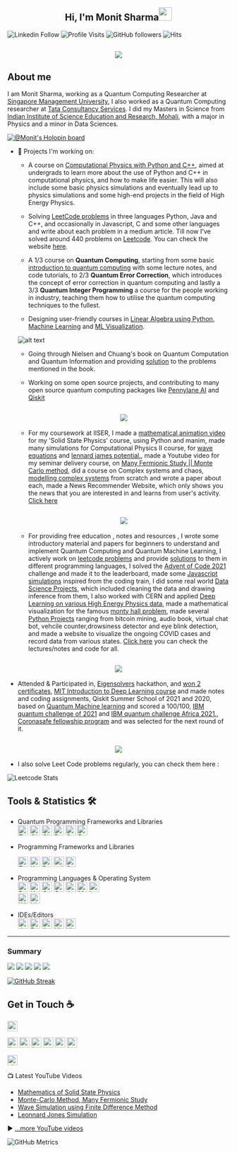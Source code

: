 
<h2 align="center">Hi, I'm Monit Sharma<img src="https://user-images.githubusercontent.com/39955420/147578264-bae0526c-028a-49d2-8af8-d08bb4edbd2a.gif" height="30" width="30"></h2>
 
![Linkedin Follow](https://img.shields.io/badge/LinkedIn-1.8k-blue?style=social&logo=linkedin)
![Profile Visits](https://komarev.com/ghpvc/?username=MonitSharma)
![GitHub followers](https://img.shields.io/github/followers/MonitSharma?style=social)
![Hits](https://hits.seeyoufarm.com/api/count/incr/badge.svg?url=https%3A%2F%2Fgithub.com%2F{MonitSharma}1212%2Fhit-counter)

<h2 align="center"><img src="https://github.com/MonitSharma/MonitSharma/blob/main/giphy.gif"></h2>


<h2>About me</h2>

I am Monit Sharma, working as a Quantum Computing Researcher at [Singapore Management University](https://www.smu.edu.sg/), I also worked as a Quantum Computing researcher at [Tata Consultancy Services](https://www.tcs.com/). I did my Masters in Science from [Indian Institute of Science Education and Research, Mohali](https://www.iisermohali.ac.in/), with a major in Physics and a minor in Data Sciences. 




[![@Monit's Holopin board](https://holopin.io/api/user/board?user=monitsharma)](https://holopin.io/@monitsharma)


- 📃 Projects I'm working on:

   
    - A course on [Computational Physics with Python and C++](https://medium.com/@_monitsharma/list/computational-physics-f8d4b52726ba), aimed at undergrads to learn more about the use of Python and C++ in computational physics, and how to make life easier. This will also include some basic physics simulations and eventually lead up to physics simulations and some high-end projects in the field of High Energy Physics.
    -  Solving [LeetCode problems](https://medium.com/@_monitsharma/list/leetcode-solutions-4ce3cba639a7) in three languages Python, Java and C++, and occasionally in Javascript, C and some other languages and write about each problem in a medium article. Till now I've solved around 440 problems on [Leetcode](https://leetcode.com/monitsharma/). You can check the website [here](https://monitsharma.github.io/LeetCode-Solutions/).
     
     - A 1/3 course on **Quantum Computing**, starting from some basic [introduction to quantum computing](https://github.com/MonitSharma/Introduction-to-Quantum-Computing) with some lecture notes, and code tutorials, to 2/3 **Quantum Error Correction**, which introduces the concept of error correction in quantum computing and lastly a 3/3 **Quantum Integer Programming** a course for the people working in industry, teaching them how to utilise the quantum computing techniques to the fullest. 
     
     
     - Designing user-friendly courses in [Linear Algebra using Python](https://github.com/MonitSharma/Numerical-Linear-Algebra), [Machine Learning](https://github.com/MonitSharma/Learn-Machine-Learning-with-Me) and [ML Visualization](https://github.com/MonitSharma/Machine-Learning-Visualizations).
     
     ![alt text](https://github.com/MonitSharma/Machine-Learning-Visualizations/blob/main/gifs/GradientDescent3D.gif)
     

     
     - Going through Nielsen and Chuang's book on Quantum Computation and Quantum Information and providing [solution](https://github.com/Indi-Quantum-Community/Nielsen-Chuang-Solutions) to the problems mentioned in the book.


     - Working on some open source projects, and contributing to many open source quantum computing packages like [Pennylane AI](https://github.com/MonitSharma?tab=overview&org=PennyLaneAI) and [Qiskit](https://github.com/MonitSharma?tab=overview&org=qiskit-community&from=2021-10-10&to=2022-10-12)
     



     




    
  <h2 align="center"><img src="https://github.com/MonitSharma/MonitSharma/blob/main/lhc.gif"></h2>
  
  
    - For my coursework at IISER, I made a [mathematical animation video](https://www.youtube.com/watch?v=F7OXvL39DV8&t=7s) for my 'Solid State Physics' course, using Python and manim, made many simulations for Computational Physics II course, for [wave equations](https://www.youtube.com/watch?v=bMVtoVP4mAA&t=14s) and [lennard james potential.](https://www.youtube.com/watch?v=UqC1jSn0vrY), made a Youtube video for my seminar delivery course, on [Many Fermionic Study || Monte Carlo method](https://www.youtube.com/watch?v=G8QHzxhVB04), did a course on Complex systems and chaos, [modelling complex systems](https://github.com/MonitSharma/Modelling-Complex-Systems) from scratch and wrote a paper about each, made a News Recommender Website, which only shows you the news that you are interested in and learns from user's activity. [Click here](https://github.com/MonitSharma/News-Recommender-Website)
    
    
     <h2 align="center"><img src="https://github.com/MonitSharma/MonitSharma/blob/main/manim1.gif"></h2>
    
    
    
    
    - For providing free education , notes and resources , I wrote some introductory material and papers for beginners to understand and implement Quantum Computing and Quantum Machine Learning, I actively work on [leetcode problems](https://leetcode.com/monitsharma/) and provide [solutions](https://github.com/MonitSharma/LeetCode-Solutions/blob/main/README.md) to them in different programming languages, I solved the [Advent of Code 2021](https://github.com/MonitSharma/Advent-of-Code) challenge and made it to the leaderboard, made some [Javascript simulations](https://github.com/MonitSharma/Javascript-Simulations) inspired from the coding train, I did some real world [Data Science Projects](https://github.com/MonitSharma/Data-Science-Projects), which included cleaning the data and drawing inference from them, I also worked with CERN and applied [Deep Learning on various High Energy Physics data](https://github.com/MonitSharma/Deep-Learning-in-High-Energy-Physics), made a mathematical visualization for the famous [monty hall problem](https://monitsharma.github.io/Monty-Hall/), made several [Python Projects](https://github.com/MonitSharma/Python_Projects) ranging from bitcoin mining, audio book, virtual chat bot, vehcile counter,drowsiness detector and eye blink detection, and made a website to visualize the ongoing COVID cases and record data from various states. [Click here](https://github.com/MonitSharma/Corona_Website)  you can check the lectures/notes and code for all.



<h2 align="center"><img src="https://github.com/MonitSharma/MonitSharma/blob/main/montyhall.gif"></h2>
    
    
    
- Attended & Participated in, [Eigensolvers](https://github.com/The-Eigensolvers/TEQS) hackathon, and [won 2 certificates](https://github.com/MonitSharma/EigenSolvers), [MIT Introduction to Deep Learning course](https://github.com/MonitSharma/MIT-Introduction-to-Deep-Learning) and made notes and coding assignments,  Qiskit Summer School of 2021 and 2020, based on [Quantum Machine learning](https://github.com/MonitSharma/Qiskit-Summer-School-2021) and scored a 100/100, [IBM quantum challenge of 2021](https://github.com/MonitSharma/IBM-Quantum-Computing-Challenge-2021) and [IBM quantum challenge Africa 2021.](https://github.com/MonitSharma/IBM-Quantum-Challenge---Africa-2021),  [Coronasafe fellowship program](https://github.com/MonitSharma/CoronaSafe-Engineering-Fellowship) and was selected for the next round of it.
   
    
<h2 align="center"><img src="https://github.com/MonitSharma/MonitSharma/blob/main/cern.gif"></h2>

- I also solve Leet Code problems regularly, you can check them here :

![Leetcode Stats](https://leetcard.jacoblin.cool/MonitSharma?ext=activity)



## Tools & Statistics 🛠️
- Quantum Programming Frameworks and Libraries<br>
    <a href="https://www.tensorflow.org/quantum" target="_blank"><img alt="TensorFlow Quantum" height="23px" src="https://img.shields.io/badge/TensorFlow--Quantum-%23425066.svg?style=for-the-badge&logo=data%3Aimage%2Fpng%3Bbase64%2CiVBORw0KGgoAAAANSUhEUgAAAKgAAADNCAMAAAAbrMtvAAABMlBMVEUcR3oiSHcjSHcjSXckSXYlSXYmSHUnSXUoSXQrSXIrSnIuSnEwS3AxTG8yTG4yTG8zTG40TG40TW00TW41TW02TWw2TW03TWw5Tms8Tmk9Tmk%2FT2dAT2dAUGdBT2dBUGZBUGdCUGZDUGVDUGZDUWZEUGVFUWRFUWVGUWRKUmFKUmJMU2BTVF1WVFtYVVpbVlhbV1hiWlVsWk9tWk9vW05xW010XEt0XUt1XUt9YEaBYkSNYz2NZj2dZzWeZzShZzOhaDO7cyXCcCHDcSDDciDQcxrRdRnYdhXaeBTdehLiexDkew%2Flfg7oewzqewz6fgP6gAP%2BgwD%2FfgD%2FfwD%2FgAD%2FgQD%2FggD%2FgwD%2FhAD%2FhQD%2FhgD%2FhwD%2FiAD%2FiQD%2FigD%2F%2F%2F%2F5%2Bvr3%2Bfn09fb19vf29%2Fj%2F%2F%2F8Eoe3YAAAAZXRSTlMAAAAAAAAAAAAAAAAAAAAAAAAAAAAAAAAAAAAAAAAAAAAAAAAAAAAAAAAAAAAAAAAAAAAAAAAAAAAAAAAAAAAAAAAAAAAAAAAAAAAAAAAAAAAAAAAAAAAAAAAAAAAAAAADBQgI%2FPpD%2F74AAAR6SURBVHjaYoinFkhNjY%2BNi4sDUgBm56MAgSAIAJja%2BLfAjw63bUoUJERAVOsoj6i%2BUV6i9IzyEaVh1NcozaL8itIoyr%2BoLlEuonSIMhClPGowSmmU8ai6KFNRiqKmoxREWYmSHGU1KjPKRpS0qM0oKVH2o4RHORMVG%2BVYlLgoR6MERR2PEhAlIup0lKAoR6MCoxyLEht1Jkp4lP0oKVE2o9KibETJjLIYJTtqJUpBlNkoRVGmogqjDEepjRqLUh7lOkqLKBdRbaL8idIp6leUZlG%2BRWkY5SOqaZQbe%2FaO6zYMhGF0qSfN7H8Laa8Rxh758jXAfK2InwcqpaLQ6Dfa0IY2tKENbWhDi0H5PdR6KGIClLVQpkFZCDUVyiIos6FWQFkAZTrUIihToayDmgdlKZQ5UJZDmQC1BUoSmltcCfUbKBuhfAtlM5SvoA5AeQzlDNQzKMeg5KHMhD6XSkKthiakCShboHnqGMo2aJI6htoKTVDHUDZCM1JDKLuhCeq%2FUI5AE9RXqEPQBPUmaJSBRpSBRpSBRhlorIA2tKENbWhDG9rQhja0oQ1taEMbShkoZaDKQCkDpQxUGShloJSBUgaqDJQyUCKKQHkObWhDG9rQhka8dic0xl0GjXfdA41P3QGNTKeh%2BcpAI8pA4zooEtLj0LfD90A%2FTd8C%2FTx%2BBTQ1fwGUnPQw1LjboE%2FuOAh9eMkx6McvOldAx6j3Fx2AjkQJ6k5oQvPaQeiYknq%2BDJpgSh05D314aC%2F0T2boPDQ7cw804ou%2Fe8%2Bg%2FB4aiSZAKQNVBsoJaHwDpQyUMlBloJSBUgaqDJS3UBdB%2BS%2BUSEFtgjKGykHBJqgBFBhBhyR7oLxCgxTUjzZB%2BQElB%2FXaJqiI%2BNu8XWCpEQQBGI67r%2FvWrMZ94%2B6edKanBanI3v8KuEM1xbxC%2Fmc4H4xbFYoMaE8pBqG%2FBykupXVSyhhjrXXOee8zmUy2VC5XhiIyoCR1AqEElYLi%2BKD0n7o%2FeijS0BD17yRA%2Bec4jxFKU%2FtBUR4a%2BC4mlYBaNQYofVCJhr7LuniEUILK2Ju38vjJD2MEoUwpQaX3jy4cO7X97Ks3amhQJrV6l3LiAYC16YubL75lYyFouv3fzTvUPnwot3Tg2lNiBBCAMhfu5PUk2ITC7oWTjBGABSWlNLXrdTS0NgJ8d%2FJQ9iljAWcTWhsBLn%2B2Jh4OlKb%2BD0OxGwq7Z5YffUq0GJSW8qHYCwrR3Myp51mjxKC0IT201vLU3Tc%2BFoZiiPA%2F%2BCISGq0fPPc2Z5QAlLlw%2Fx96BQ0F2JpdffndKQEoT%2Fo%2FPNxpKETLB6588VqJQmnKv7CThpbaPXX9vTZKFIoDn6iJ%2FaEQzZ%2B49yuRhNIeKuRAAXaO7yWJEoViSmYYChuH7xujUkBFqMiHwvrR8tCPqwlBEdlMPhS2j%2B%2F91DWn1koGimwmHwob52%2Fculnp6oNfGSEoIpfJh8La7HS1S0cevrKGCWXEZtJQou2zp%2B%2B8LtE0E8qIgUwBhWj90OLtDx9NLme0DHSwqxiLfQiyQ6GK9nMAAAAASUVORK5CYII%3D&logoColor=white" /><a/>
    <a href="https://qiskit.org/" target="_blank"><img alt="Qiskit" height="23px" src="https://img.shields.io/badge/Qiskit-%236929C4.svg?style=for-the-badge&logo=Qiskit&logoColor=white" /></a>
    <a href="https://quantumai.google/cirq" target="_blank"><img alt="Cirq" height="23px" src="https://img.shields.io/badge/Cirq-%23fff2c8.svg?style=for-the-badge&logo=data%3Aimage%2Fpng%3Bbase64%2CiVBORw0KGgoAAAANSUhEUgAAAMAAAADACAMAAABlApw1AAAACVBMVEUAAAD%2F%2F%2F8AAABzxoNxAAAAAnRSTlMAAHaTzTgAAAMbSURBVHja7d2BZjRJFIbhb8%2F9X%2FSywjL8f3V5TndNxykITOJ9ur4QMZL88%2FIzgN8IGMAABjCAAcRO%2FXxYnGycJwH%2Fx5UTAAD5QDgO%2BGxzAgEg3y%2FBAZjvBAdovxMcYPkucIDlOwEA0A%2BEA4Banw1nP0Dy%2FRIAAP1AeBhQOydAcADl%2ByU4wPuJ4ADK9x05gPL9Ehzg%2FURwAOQDAQCQn6RJUASA%2Fj4CASA%2FSTURegFXn37zXTlgfxa9O3LAfk1aCQ7I7h56dwQAeZJ%2BCQ6whiABALAeJjiAHr%2FvyAGU7wQH%2BHp8Rw7o%2F4GmNqAGaM%2FfIzigeT37BAXc8%2FizQ0ZAf%2F72JRCgcz1O6AdQ%2Fg7eAL4eJzDA16M7QoCvxwkG8PX4jhDg6%2FFLQICvxwkKgHwnIMDX4wQGQL4LHID5TggAeD1OSAiA%2BU4IATDfBQkAdD1OSAiA%2BU4IATDfBYkA8t%2BBfCUkBMDH74QYQPP9OOBovgPqaL8DPP%2BbATlx%2Bn8r8VbAT%2F73Axb53w9Y5L8AsOj%2FesAi%2F%2FsBi%2FwXABb97wNUvRtQAxjAAAYwgAEMYAADGMAABjCAAQxgAAMYwAAGMIABDGAAAxjAAAYwgAEM4PcC6t2AqqonAOff%2FO2As2%2B%2Fd0A7oT7OI4Dqzf84TwCq7uuvegDQQ6g%2FngcALqi%2FngcARqg6CXBCnQesCZR%2FH8AFdam%2FbgI44Vp%2BPQmoas5PPQ2o6s0%2FAKi%2B8dcZQFXX%2BI8BquLrOQuo0vXcDViH0HoEkCwB1wQF6zFAloDKNQKshwDJCnCVAPkGSD4BsCNYDwDyCbAdbb%2FIAckHwAj7r3BA8gmgHe1%2FEQdkCXDCQvfA39yNEdaf3Qhwwma%2BA6BtDV3KHbAQwI422A7oJuzkVxxwx452vA7ov4SNVwLACH5XlW5AZ9vFfAL4JcBJBHCeEAGcJyQGcEGJIHHAwUtIGHCUkF6AEyzfAS4I5APgBCF3AZwg%2BQ545BKSU4AeQk4CnJAcBti3QnIQ4JeQnAQ4IecBsqPkIMAvITkPkP86mHMAJyzyCfCeM4ABDGAAAxjAq8%2B%2F636IWYQLuCcAAAAASUVORK5CYII%3D&logoColor=black" /><a/>
    <a href="https://pennylane.ai/" target="_blank"><img alt="PennyLane" height="23px" src="https://img.shields.io/badge/PennyLane-%23c7e1be.svg?style=for-the-badge&logo=data%3Aimage%2Fpng%3Bbase64%2CiVBORw0KGgoAAAANSUhEUgAAAGQAAABkCAMAAABHPGVmAAAANlBMVEVHcEwAAAAAAAAAAAAAAAAAAAAAAAAAAAAAAAAAAAAAAAAAAAAAAAAAAAAAAAAAAAAAAAAAAADAR2LVAAAAEXRSTlMALeiqBZi59R0QiXjbyT9SagNRzucAAAP3SURBVHjarJeHgqMwEENtcO%2F5%2F4%2B9hpzimIucZe62LzxrpBmygivlSgt73uztX20p76EVp8Rl5Uvc03Yby25pj8VfQqg629tp2ax%2FylEyTAkDJ0r1PaLs242qTRf1LeJJBNzWIf6poPec7KucvXzBkNo%2B3SLtsUrn1T%2F63zfvZA0mvaiRq3bH7annoTo1D3bVT4pSW4pAMU8HrP7%2F6XsyzvBiVLtflqJkIpjuR2pkAJx%2BIBx5yR1jNXWJzMtOIid8y0o%2Fk1nLpKr9cPnjhXWDjLC8LFyAmFQ5Bn5vsWrCCSvDQF%2BXS5rPZyxg6K%2F3qttBOfVFQi3s%2BKq8hvvy5BQZDCXEzylmelKlGQZP0bP7NMIPjnL4Ytup6eZ7xtj3JN%2Fwpv%2FggkKC9vHA8ZBYxRWlqkXDZuwgrimEKLnhm7QhvC3Docshr4jL6mjYJp%2BEHKHTb4nTQXKvCHRV04ZpNQhJcrIus%2BQWlm0DRW6Q8kqN0yBmyTAmwQxw5QWa3CikrzqGMZj8ftc4j2%2FZOoVh3JqYSsG3fUb3hlLNdgrB0H56SIyFOmzfleApDAOZxVyE84XyTuEZ3dTYuwWDeC0MQ7kjnh5DgkFc1OJPGSjdzcbDCt0612LcMgO3brAH3ZrWSOEZGBXd96VBtngtBEOoDFPKhknkKQRjMKVaWLJEcQwDptiKKZFijRIpBpIbxQffQYkDRRqGcXe%2Be%2FOhRoozBEP49O8akRCuRYpy%2BTNDqH%2BCs4Ag1ErH4kdGH0JhKcighS1kWIwPLFbLOiQKqlYpgFgegvHgKSMk0H8ULFLQLt74zuApHYIIrzJAYSOMYVxkgMIOI9YKz9B8xvpaYRbk%2BPzgKX1BYtXzDGoqh1Vf8TqCZwjxu1a7QG4ghqEwvGCQHb7%2FYcty8c9o%2BuLBQuJveUWg8EsLX79ssEKvXw4k2Igqza8qCInIYIXPOwZ3bLDCwR2HqWxEld3DVA642QgqdvQEhVMHNoLK9ctrBJMgNEDhJIjTOTJAgdu9NE5M2Qgr2a8tTrEDBiiwav5zVy5ssILFAih7XCIGKeln2QMKOFbYYIWXPG9%2Btf1QKhuoQCmKimrtwk03VqiohuVBNkiB8qBS6ATl8v7bVS%2FZsuIl20TFZ9OVUXzWy%2BisFD%2F0ekOAFVhHaW2AUprYpAkoJ5vXbure07xMb5zdXyHpLUBQHt7MpHel3pZdRlt284qizWww98C%2BiK3ytqSAojT9j6%2FNB1CE8QX7Or6wr%2B9sRNEHMVC5P1LSx0jJAiMl3jXifVGHY7b844ofym7zxnzSp5IeNLD015dd2VZ99KrT6JXvy8mEIbLbdtqvQ8B92c7L%2F8bhanAcrvXt9Xn%2BDI1Po518%2FhRGAAAAAElFTkSuQmCC&logoColor=black" /></a>
    <a href="https://qutip.org/" target="_blank"><img alt="QuTiP" height="23px" src="https://img.shields.io/badge/QuTiP-%238b97d7.svg?style=for-the-badge&logo=data%3Aimage%2Fpng%3Bbase64%2CiVBORw0KGgoAAAANSUhEUgAAAgQAAAD%2BCAMAAABySu3yAAAABlBMVEVHcEz%2F%2F%2F%2BflKJDAAAAAXRSTlMAQObYZgAAA6RJREFUeNrt3VVixEYQANGp%2B186E%2BZE0hpWrVf%2FBrmfeWBpJ0mSJEmSVEvPrqKAAQogoIABCCCggAEIFAUMQKAgUBQwAIGCQFHAAAQKAkUBAxAoCBQEigIGIFAQKAhsJ2i8Av3fTIPASvIgsIg4CCwijgKLiCGwfjQIrB8NAksHo8DSQQisGgsCq8YgmF0Q6NBgo%2BByEDAyZplAFxG0w%2BCmCPoYBL5hQFAU3KJeR9DMo20gCAIIOmGge59qoiBQ%2F9oZBA60gKA7n2WgPg8BBQMQBAEEHTfQjXcwq49C0M9BcMM6pqDj2bcIwQ6Ce9VnIAiCiQg62aDdShB0EUEQQLCj4C4FgYJAB2dWFIy92DYIHD0QBHadH51ZFMzdZgiBzUVHRxYE4wzUrRB8KhsLiY%2FOrG9UcA3O0Swf7AYI6rMUMFD3QFAUvNRHzXb14bml%2F4v6%2FOFez93cX1PvnBt5ISgIGOgLLmN1Z0kQPK5%2B7SYG%2BvwrGN1X0f0V9BoC6wWaheCCAjcVNABBEFw3UKsGKIiCVxA0AUEQnCkI1EgFUXCiRiIIAgii4ESNRBAEZ2pAEDDwGhpBoO4VBARQgAAECHCAAAgIcEAABwiAgAAHCHCAAAcIcIAABghwQAAHCHCAAAcEYEAABwRwQAAHBHBAAAcEYEAABwRwQAAHBHBAAAYEcEAABwRgQAAHBHBAAAcEYEAABwRwQAAHBHBAAAcEgAAABwBwQAAIAICQOEgccIAACACQYP4kmD8Lxk%2BD4dNg%2BDSYPgvGD4Pps2D4GABAAQIUMEABAxQwgAEDFDBAAQMUMPBeCrTGGaDgwkDHGaDgwjyffQ%2FSWisG1mgDuyPP48e70QZ2H%2FpBsA9w3bRDz%2FNoAg9AsI49zoMN7B53V67N8Vcfft26g0%2FjeIhn3J3urJTLT76e0zMN7Bj4Y06MYmD3SAOLgScwWP8TBOMZrP%2BPgeEM1pEYmMxgHYyBsQquPzECO0cEtfQwAzsGxiFYF0JglIJ1MQT%2BXNkeoBBQCKgQUASoEFAIqBBQDKgYUAwoBlQMKAZUDCgGFAMqBhQDKgYUAwoBFQM6PpoYgGCNNaAzs2EAgt1IAzo7nIkGdHo6DECwG0dAl%2BbDAAS7UQZ0dUAIQLBjAILdFAN6aUYhAMFuAgG9PCYGINghMFjBOh4CEOwIGKng4ity08CTEezK2dI3zeesINiJAUGwUzGgIFAxoGJAxYAY2KkY0GcQkCRJkiRJkiT9APFPtE6BvHLqAAAAAElFTkSuQmCC&logoColor=white&logoWidth=30" /></a>
    <a href="https://www.dwavesys.com/" target="_blank"><img alt="D-Wave" height="23px" src="https://img.shields.io/badge/D--WAVE-D--WAVE-lightgrey" /></a>
     
     
    
     
- Programming Frameworks and Libraries<br>
 




    <a href="https://www.tensorflow.org/" target="_blank"><img alt="TensorFlow" height="23px" src="https://img.shields.io/badge/TensorFlow-%23FF6F00.svg?style=for-the-badge&logo=TensorFlow&logoColor=white" /></a>
    <a href="https://keras.io/" target="_blank"><img alt="Keras" height="23px" src="https://img.shields.io/badge/Keras-%23D00000.svg?style=for-the-badge&logo=Keras&logoColor=white" /></a>
    <a href="https://pytorch.org/" target="_blank"><img alt="PyTorch" height="23px" src="https://img.shields.io/badge/PyTorch-%23EE4C2C.svg?style=for-the-badge&logo=PyTorch&logoColor=white" /></a>
    <a href="https://scikit-learn.org/stable/" target="_blank"><img alt="scikit-learn" height="23px" src="https://img.shields.io/badge/scikit--learn-%23F7931E.svg?style=for-the-badge&logo=scikit-learn&logoColor=white" /></a>
    <a href="https://opencv.org/" target="_blank"><img alt="OpenCV" height="23px" src="https://img.shields.io/badge/opencv-%23white.svg?style=for-the-badge&logo=opencv&logoColor=white" /></a>
- Programming Languages & Operating System<br>
    <a href="https://www.python.org/" target="_blank"><img alt="Python" height="23px" src="https://img.shields.io/badge/python-%2314354C.svg?style=for-the-badge&logo=python&logoColor=white" /></a>
    <img alt="HTML" height="23px" src ="https://img.shields.io/badge/html5-%23E34F26.svg?style=for-the-badge&logo=html5&logoColor=white"/>
    <img alt="C++" height="23px" src="https://img.shields.io/badge/c++-%2300599C.svg?style=for-the-badge&logo=c%2B%2B&logoColor=white"/>
    <img alt="C" height="23px" src="https://img.shields.io/badge/c-%2300599C.svg?style=for-the-badge&logo=c&logoColor=white"/>
     <img alt="JavaScript" height="23px" src="https://img.shields.io/badge/javascript-%23323330.svg?style=for-the-badge&logo=javascript&logoColor=%23F7DF1E"/>
    <img alt="Markdown" height="23px" src="https://img.shields.io/badge/markdown-%23000000.svg?style=for-the-badge&logo=markdown&logoColor=white"/>
    <a href="https://www.latex-project.org/" target="_blank"><img alt="LaTeX" height="23px" src="https://img.shields.io/badge/latex-%23008080.svg?style=for-the-badge&logo=latex&logoColor=white" /></a>
    <br>
    <img alt="Windows 10" height="23px" src="https://img.shields.io/badge/Windows-0078D6?style=for-the-badge&logo=windows&logoColor=white" />
    <img alt="Ubuntu" height="23px" src="https://img.shields.io/badge/Ubuntu-E95420?style=for-the-badge&logo=ubuntu&logoColor=white" />
- IDEs/Editors<br>
    <a href="https://jupyter.org/" target="_blank"><img alt="Jupyter" height="23px" src="https://img.shields.io/badge/Jupyter-%23F37626.svg?style=for-the-badge&logo=Jupyter&logoColor=white" /></a>
    <a href="https://www.jetbrains.com/pycharm/" target="_blank"><img alt="PyCharm" height="23px" src="https://img.shields.io/badge/pycharm-143?style=for-the-badge&logo=pycharm&logoColor=black&color=black&labelColor=green" /></a>
    <a href="https://www.arduino.cc/en/software" target="_blank"><img alt="Arduino" height="23px" src="https://img.shields.io/badge/-Arduino-00979D?style=for-the-badge&logo=Arduino&logoColor=white" /></a>
      <a href="https://visualstudio.microsoft.com/" target="_blank"><img alt="Visual Studio" height="23px" src="https://img.shields.io/badge/Visual_Studio-5C2D91?style=for-the-badge&logo=visual%20studio&logoColor=white" /></a>
     <a href="https://code.visualstudio.com/" target="_blank"><img alt="Visual Studio Code" height="23px" src="https://img.shields.io/badge/Visual_Studio_Code-0078D4?style=for-the-badge&logo=visual%20studio%20code&logoColor=white" /></a>

<div align="center">
  


</div>


----


<h3>Summary</h3>

![](https://github-profile-summary-cards.vercel.app/api/cards/profile-details?username=MonitSharma&theme=vue)
![](https://github-profile-summary-cards.vercel.app/api/cards/repos-per-language?username=MonitSharma&theme=vue)
![](https://github-profile-summary-cards.vercel.app/api/cards/most-commit-language?username=MonitSharma&theme=vue)
![](https://github-profile-summary-cards.vercel.app/api/cards/stats?username=MonitSharma&theme=vue)
![](https://github-profile-summary-cards.vercel.app/api/cards/productive-time?username=MonitSharma&theme=vue)

[![GitHub Streak](https://github-readme-streak-stats.herokuapp.com?user=MonitSharma&theme=dark&hide_border=true&date_format=M%20j%5B%2C%20Y%5D)](https://git.io/streak-stats)







 ## Get in Touch ☕
<a href="https://monitsharma.github.io/" target="_blank"><img alt="personal site | Website" height="23px" src="https://img.shields.io/badge/Website-4A154B?style=for-the-badge&logo=data%3Aimage%2Fpng%3Bbase64%2CiVBORw0KGgoAAAANSUhEUgAAAGQAAABkCAMAAABHPGVmAAAANlBMVEVHcEz%2F%2F%2F%2F%2F%2F%2F%2F%2F%2F%2F%2F%2F%2F%2F%2F%2F%2F%2F%2F%2F%2F%2F%2F%2F%2F%2F%2F%2F%2F%2F%2F%2F%2F%2F%2F%2F%2F%2F%2F%2F%2F%2F%2F%2F%2F%2F%2F%2F%2F%2F%2F%2F%2F%2F%2F%2F%2F%2F%2F%2F%2F%2F%2F%2F%2F%2F%2BGUsxbAAAAEXRSTlMAZOy3Dfch0xbFo3k6BeCKTaUaOHcAAAQoSURBVHjatJZnAqs4DIRdcO%2F3P%2BzuqxmQkSF54fuTBozKSI64SbFZtqidUz9wTscmsy3iexTbm3bKjANGOd36d4SKlbGawWBqlP%2Bs43us44IauxefY2Uw4wYmSPtpFsmN27j0STabdOMtnNzebXfWZryJ0fnNSqnxAeqdmmW9CniV4u1kily6NqWln2W51fE2hbof9uB92I%2F9lGi70X8bByEkqaDXhei7j3L2ebSXGppKSC%2Fa7glFiLL73ISXgTbmQsUGan4vRFYouf11VUUqWQhPRyrYNzRU%2B3V123Vd%2FCLtU%2FmBb2qtwtcqZEHidn9u9oHkBtdfVWyLR5v4KWwp%2FiANTW47zm9kPFbaqeG929n3FQ9ScX%2B%2F7IfONDIviA64%2FPqaJIKLybflUG0jxQm50nb8YtM0ZpqK3k5nrGYx4fW5O7Ki1acJKjzN71W0F5TGOLAdfAQsOtAY7%2BB7GjD6QZ8Vp6jmMhYUBCkeKo%2F1BPqrwaazYfU5Q3QLSMPYAumHjYmL5NgVsSPkGYN7R9sO0lwvOrzOrr%2Bn1VKZb6PpXOnTnAhtCNRRLVA0k2VWJGQ61NEfwHOan2i7kTgQT7qyP0%2BVOwA%2FVDdRYRbuhxE8Cv8QaFeJ40FiwaH0GNWi7c8hn6wW6vVstVAveOtBf7XxMO2wHGogVOYngIOA%2F0kXYR3y2ggJFtlOwa5wdiNo%2FCSyogsbNH4F0%2BPGbYIgdzdLA6%2Bxj6iWEWn8FdngFGz8qVQ0EyeQvIiv6DxGsfMiujAi3bAFRVOieL0182UBlzFkxYogfC3cImGHhBmswsix%2FXIrkc2x7ZrjmEUSRBYOhoi8FpG8iIJI2L4sIp8XoZk8Xq5l48Nl4229Flm7q%2BhLC2cDEd7Cq2EU8XIYJfbFahhXa6VdrpWGu1drZbEgRaPO4wtqOt%2Butlz1Cf26MpfKq1W%2FOrTS1aGFm5VdHVqL47e8RIzczihy3Dp%2Bb%2F6RcOEUN%2B79kfi%2FWTNYjhCEAagwrWYMgP%2F%2FtR1v%2BBobnaGZ3ePuISTgSt7LWZP%2F%2FWjI5S7omhpw4Y5oHUKaoJB2LqoxRYvdprfYkbCgynbHqNTGSiSEulicCH%2B6eseoyjyAs8iG72ehKDGhGjnRzhRZLRuqkc8hRRAvAi%2F%2Bwvd7tfEgCgzWKoSmzBGr%2Bgt0LlXHp3SI0u0M69qsaomFbLEEREGKidvLs0X47GD0fcVu4WIETeBjdJ4wCJBkHpZknHlfCFBtbMe4ZqZCS%2FNYbUDSZP36Vf1kJNKfSRqCdujPtbH8F8ZbTN0kvtRyxRmZWc%2B%2B0mIUKMCGDSiOAkQMN8o3ZGav1%2Ff1%2Fkpmjs8TsnmrZSVCME9Q5b37qjxe%2BsePL0QPYsSMlAQNx7wc85GIgaX6qaNXiHOoPUSmx9xpNSlJz3G4lnM7x%2BE0FXka4AcoMGNOLOtg2QAAAABJRU5ErkJggg%3D%3D" /></a> 

     
<a href="https://www.linkedin.com/in/monit-sharma-343425154/" target="_blank"><img alt="linkedin | LinkedIn" height="23px" src="https://img.shields.io/badge/LinkedIn-0077B5?style=for-the-badge&logo=linkedin&logoColor=white" /></a>
<a href="https://twitter.com/MonitSharma1729" target="_blank"><img alt="twitter | Twitter" height="23px" src="https://img.shields.io/badge/Twitter-1DA1F2?style=for-the-badge&logo=twitter&logoColor=white" /></a>
 <a href="https://www.instagram.com/_monitsharma/ " target="_blank"><img alt="instagram | Instagram" height="23px" src="https://img.shields.io/badge/Instagram-E4405F?style=for-the-badge&logo=instagram&logoColor=white" /></a>
 <a href="mailto:monitsharma437@gmail.com" target="_blank"><img alt="gmail | Gmail" height="23px" src="https://img.shields.io/badge/Gmail-D14836?style=for-the-badge&logo=gmail&logoColor=white" /></a>
 <a href="https://www.youtube.com/channel/UCZ3bjqNdZsrRacRzSMbzpuQ" target="_blank"><img alt="youtube | Youtube" height="23px" src="https://img.shields.io/badge/YouTube-FF0000?style=for-the-badge&logo=youtube&logoColor=white" /></a>
 <a href="https://leetcode.com/monitsharma/" target="_blank"><img alt="leetcode | LEETCODE" height="23px" 
src="https://img.shields.io/badge/-LeetCode-FFA116?style=for-the-badge&logo=LeetCode&logoColor=black" /></a>
     
     
     
     
     
     

   <!--  <a href="https://scholar.google.com/citations?hl=en&user=LwbpGIIAAAAJ&view_op=list_works&gmla=AJsN-F4uiuNqf4nGjjXJO4dh1PbEgHaihrw2g6iVwxxyHvzS64QGcYtAt8r2kmCU2lOPMDFjxZXWRbSMHf8mAnXViYTbIJ-JnCpKQviCeqFPR9xNuw87dus" target="_blank"><img alt="google scholar | Google Scholar" height="23px" src="https://img.shields.io/badge/Google%20Scholar-4285F4?style=for-the-badge&logo=googlescholar&logoColor=white" /></a>-->
   
   
<a href="https://drive.google.com/file/d/1k8aKvBA7YNvIJGkuT-iZjO4EPqQcrlww/view?usp=sharing" target="_blank"><img alt="résumé | Résumé" height="23px" src="https://img.shields.io/badge/Résumé-8964bd?style=for-the-badge&logo=data%3Aimage%2Fpng%3Bbase64%2CiVBORw0KGgoAAAANSUhEUgAAAGQAAABkCAQAAADa613fAAAABGdBTUEAALGPC%2FxhBQAAACBjSFJNAAB6JQAAgIMAAPn%2FAACA6QAAdTAAAOpgAAA6mAAAF2%2BSX8VGAAAACXBIWXMAAAsTAAALEwEAmpwYAAAAB3RJTUUH5QYBADIcRNC6agAAAAJiS0dEAP%2BHj8y%2FAAAEqElEQVR42u3cW2gcVRgH8H96STBob5JeqGBJH9paLFSxWEQTBBUEwdr2pdK%2BFA2IqS%2FpgyASxAeFYqhIn6K1l9x88KnxwTbVxiixYNo0G6lpzc00e8leZrIzs7Mz55zPh0YNzao7mz2bs3rO%2F21g9uPHmXPm7JndAQK2DhAsxDZ67SIqYiJassT8i2atjSK1LhAsRGq887QEzXudisM48wejnZamHS8K5PxSM4iaigD5YukZxYCcU4GxeMhZNRiLhShxUS0e0qYOYzGQz1ViFA7pUotRKKRDNUZhkNMSGSLOLvmn3BN%2BK%2B8XtmQIgyOFIVz%2FrP3kdDWBACTWZF5il6VCDMTXeW1FZ1he00RVFhF0owf9SEAgVeO3kpAGITivCl5siPfB1eUp2PhsrkoIBBuJdaxbJuRYsRl80NicRmpBJR%2F2MyIpD9Ioit0fzYT3F1S6gDsYr2IXygYiXPdFhuGctQjeu2UD4aaxJ52z1rcg2A2ibHokbT2VQVeOWuMguI3lM0a4e5jg5qh1EQT%2F4zIa7P65n5ZPoXdBfxhIbeDXywgi4k6dACE0r04UoyBkG4mVEYSI91pbGMYQw9sAuuEgDoJbJyZl3hAlQIj4ZWcPwYeJJCwIjK50XxEjeZ6sEoRI3PFbMs%2BZW5MPpbe7%2B1mbmM37VLUgRETC4VP8Vx4WXqDT1IGIuBgQ8XuOTfBBYZURRIS9j%2BwnjNWZffMXiHzI2m086Lzgd%2BSBUQHCvnb2Ai6SGFrhn%2FkTJ7JvEVJgGKt0D%2FBh1SHCO51azzCOGdhwYdayL0VaMDHjnYitSmIIWURBSD%2FKvlMa4ndG1jog%2FIi7Wxoe4vfbT1v77d3jK9PIAACG8SEI5g4%2BoCyEX0%2FXZsDQOvfJg2BIwQODiyiSeHPu%2BFcACJnn750MFIGIrHuYQBjMo%2BYopvFphdeiJIT1zqxJ4HaeVZPIIL1LTCsI8Zrubvzk15rxG4ZXsE7lIMJ09mZxI1BdQvYN5SD8lrHZCFS3Bx6cZ4WjGuRqanUiUN1ryCKzSyRUu7QG0mstpALFQ%2FZxSqkGyXjvmDuTO4LEeuyvJYxKN0TGZ3iER%2FNO5B%2F2HNX7PlJg0xAN0RANCQjhYd4neuWH9%2FGwRIiYdOrD1UYJEq6268SENAi7Mlxlg5UgDkKV%2FBt5PZLMvMa30Xb54dsyR3MsHIs3RoRLUYqUIFHh6llLQzREQzRk%2FiLF4bb8SN5FEVb2vdl6o86ol5y62fpsc47nJUVbonx%2Fu9qEAVNyDJgYu4%2F3SoPwkfROVBxadkRyDi1DhfUIvylxjPCQ2%2Bm2lyCdPKRnLQ3REA3RkP8cRLA%2BdpK3yA87yfqIS4PwkLmFUJqYD%2FMb0iCsP7yKlYThY%2BoB9oM0iHC9U%2FwgHZAfftD7JMc%2BSlEHOydWgnA9a2mIhmiIhsy%2Fk5hsxP8laNitQH%2FSkw8REWdfdGN4U9DENrkNef6ytzQQduVa5TQmAyeG6Ho2olaPvDxVM1YzHihjNdMbFOsRImH4P%2FtDfihQhthNxcaInn41REM0REM05P8IOaYc5HhhkKOqQbyGAiA2Zmv9SyV9Odu%2Fvbqtx9j6969u%2Bx0SW%2FQu7oBRYQAAACV0RVh0ZGF0ZTpjcmVhdGUAMjAyMS0wNi0wMVQwMDo1MDoyOCswMDowMCidfegAAAAldEVYdGRhdGU6bW9kaWZ5ADIwMjEtMDYtMDFUMDA6NTA6MjgrMDA6MDBZwMVUAAAAAElFTkSuQmCC&logoColor=white" /></a>


<!---
<a href="mailto:erarayaricardo.m@students.itb.ac.id" target="_blank"><img alt="email | Email" height="23px" src="https://img.shields.io/badge/Email-D14836?style=for-the-badge&logo=data%3Aimage%2Fpng%3Bbase64%2CiVBORw0KGgoAAAANSUhEUgAAAGQAAABkCAMAAABHPGVmAAAAMFBMVEVHcEz7%2B%2FvCwsL6%2Bvr29vb8%2FPzy8vK4uLjq6urY2NjT09Pf39%2Fj4%2BPt7e3n5%2Bf%2F%2F%2F%2FeB6F9AAAAD3RSTlMA4B%2F13hi%2BE48%2BMFhnonryXZ4TAAACYElEQVR42u2VwY6rMBAEbexnCAnJ%2F%2F%2FtE2jVl0qD5B0fVqJvWW2oeKo9pDt37tz5i5mn4ZnTtNXB2aaU1vYZmrbuA5u2kYxt%2BtGylFGIssyy%2Fx5EKe905HmgnnkEIz%2BPQT1T3Q7Ko8Yz6uNgbDXlHzVrG1armrI%2BtWCGfntNVeeKrbIs7JAsQ5FVLov6JMinvAKrrMe9ykcQoH8VDkaQTwmrsqqrzymjDgHVVVkBCaqyrh0gPGdHMHVCQqpc3uqPg2htvnoovAmEBFS5YhCA%2FLrK3E6E9FcZ5fQQ7Oie6j7AMJCurbyYKTuIqny5L9FKPA2Q%2FipnVfc7pJy%2FEGp3dXkSL7L2V9efhFXuqC5PYtOuS%2Bar609iZn3GgDtzEp%2F8UJVPq%2FvAU8xJrFL0H9W9hOTLzW3GoXHqQvWdZNm%2FjiqjGDtq6YW0%2BRhEW79XWX%2BvKxvsIRQyNVtlnVC%2F5hzihSxYG1g7mmvpgOiLapGqjK1brJZzSJtkGw%2FF1oUWC4GQuZmbzfFRi4dQCHcUi0AtDmKFoLKoNLRYCISs9fvlm%2FkypxYPoRCuEb9mqMVDKIQLkQvTawHk2mF5u9UPLR4CIcgyz6qV0%2BIhRgiytcuV6iEU0hFOmhAvxIdaNg%2BhkJ5QCyHZC%2FFxWgiBkAAtgOgfnhTSr0WQOCHUIkigEGoRJEwItBCyUUiMFkEoJE6LIBQSp0WQOCHUIkicEGgRJE4ItAgSJwRaBAkUAi2CxAqBlh0SLQRadgiFBGupCUIi89617BAKidZSE4WEa1nSmtK85GHZezylPf8GJt25c%2BfOHZ%2F%2FpbtqHVuJB5AAAAAASUVORK5CYII%3D" /></a>
[<img align="right" alt="cv | CV" height="23px" src="https://img.shields.io/badge/CV-8964bd?style=for-the-badge&logo=data%3Aimage%2Fpng%3Bbase64%2CiVBORw0KGgoAAAANSUhEUgAAAGQAAABkCAQAAADa613fAAAABGdBTUEAALGPC%2FxhBQAAACBjSFJNAAB6JQAAgIMAAPn%2FAACA6QAAdTAAAOpgAAA6mAAAF2%2BSX8VGAAAACXBIWXMAAAsTAAALEwEAmpwYAAAAB3RJTUUH5QYBADIcRNC6agAAAAJiS0dEAP%2BHj8y%2FAAAEqElEQVR42u3cW2gcVRgH8H96STBob5JeqGBJH9paLFSxWEQTBBUEwdr2pdK%2BFA2IqS%2FpgyASxAeFYqhIn6K1l9x88KnxwTbVxiixYNo0G6lpzc00e8leZrIzs7Mz55zPh0YNzao7mz2bs3rO%2F21g9uPHmXPm7JndAQK2DhAsxDZ67SIqYiJassT8i2atjSK1LhAsRGq887QEzXudisM48wejnZamHS8K5PxSM4iaigD5YukZxYCcU4GxeMhZNRiLhShxUS0e0qYOYzGQz1ViFA7pUotRKKRDNUZhkNMSGSLOLvmn3BN%2BK%2B8XtmQIgyOFIVz%2FrP3kdDWBACTWZF5il6VCDMTXeW1FZ1he00RVFhF0owf9SEAgVeO3kpAGITivCl5siPfB1eUp2PhsrkoIBBuJdaxbJuRYsRl80NicRmpBJR%2F2MyIpD9Ioit0fzYT3F1S6gDsYr2IXygYiXPdFhuGctQjeu2UD4aaxJ52z1rcg2A2ibHokbT2VQVeOWuMguI3lM0a4e5jg5qh1EQT%2F4zIa7P65n5ZPoXdBfxhIbeDXywgi4k6dACE0r04UoyBkG4mVEYSI91pbGMYQw9sAuuEgDoJbJyZl3hAlQIj4ZWcPwYeJJCwIjK50XxEjeZ6sEoRI3PFbMs%2BZW5MPpbe7%2B1mbmM37VLUgRETC4VP8Vx4WXqDT1IGIuBgQ8XuOTfBBYZURRIS9j%2BwnjNWZffMXiHzI2m086Lzgd%2BSBUQHCvnb2Ai6SGFrhn%2FkTJ7JvEVJgGKt0D%2FBh1SHCO51azzCOGdhwYdayL0VaMDHjnYitSmIIWURBSD%2FKvlMa4ndG1jog%2FIi7Wxoe4vfbT1v77d3jK9PIAACG8SEI5g4%2BoCyEX0%2FXZsDQOvfJg2BIwQODiyiSeHPu%2BFcACJnn750MFIGIrHuYQBjMo%2BYopvFphdeiJIT1zqxJ4HaeVZPIIL1LTCsI8Zrubvzk15rxG4ZXsE7lIMJ09mZxI1BdQvYN5SD8lrHZCFS3Bx6cZ4WjGuRqanUiUN1ryCKzSyRUu7QG0mstpALFQ%2FZxSqkGyXjvmDuTO4LEeuyvJYxKN0TGZ3iER%2FNO5B%2F2HNX7PlJg0xAN0RANCQjhYd4neuWH9%2FGwRIiYdOrD1UYJEq6268SENAi7Mlxlg5UgDkKV%2FBt5PZLMvMa30Xb54dsyR3MsHIs3RoRLUYqUIFHh6llLQzREQzRk%2FiLF4bb8SN5FEVb2vdl6o86ol5y62fpsc47nJUVbonx%2Fu9qEAVNyDJgYu4%2F3SoPwkfROVBxadkRyDi1DhfUIvylxjPCQ2%2Bm2lyCdPKRnLQ3REA3RkP8cRLA%2BdpK3yA87yfqIS4PwkLmFUJqYD%2FMb0iCsP7yKlYThY%2BoB9oM0iHC9U%2FwgHZAfftD7JMc%2BSlEHOydWgnA9a2mIhmiIhsy%2Fk5hsxP8laNitQH%2FSkw8REWdfdGN4U9DENrkNef6ytzQQduVa5TQmAyeG6Ho2olaPvDxVM1YzHihjNdMbFOsRImH4P%2FtDfihQhthNxcaInn41REM0REM05P8IOaYc5HhhkKOqQbyGAiA2Zmv9SyV9Odu%2Fvbqtx9j6969u%2Bx0SW%2FQu7oBRYQAAACV0RVh0ZGF0ZTpjcmVhdGUAMjAyMS0wNi0wMVQwMDo1MDoyOCswMDowMCidfegAAAAldEVYdGRhdGU6bW9kaWZ5ADIwMjEtMDYtMDFUMDA6NTA6MjgrMDA6MDBZwMVUAAAAAElFTkSuQmCC" />][cv]
--->

[twitter]: https://twitter.com/MonitSharma1729
[linkedin]: https://www.linkedin.com/in/monit-sharma-343425154/
[email]: mailto:monitsharma437@gmail.com
[instagram]:  https://www.instagram.com/_monitsharma/    
[youtube]: https://www.youtube.com/channel/UCZ3bjqNdZsrRacRzSMbzpuQ
[personal site]: monitsharma.github.io/page1




<!---
https://img.shields.io/badge/CV-8964bd?style=for-the-badge
minutemailer&logoColor=white
[<img align="left" alt="email | Email" width="30px" src="https://www.svgrepo.com/show/32285/email.svg" />][email]
[<img align="left" alt="linkedin | LinkedIn" width="30px" src="https://cdn.jsdelivr.net/npm/simple-icons@v3/icons/linkedin.svg" />][linkedin]
[<img align="left" alt="twitter | Twitter" width="30px" src="https://cdn.jsdelivr.net/npm/simple-icons@3.13.0/icons/twitter.svg" />][twitter]
[<img align="left" alt="personal page | Website" width="30px" src="https://pic.onlinewebfonts.com/svg/img_529063.png" />][personal page]

[![Readme Card](https://github-readme-stats.vercel.app/api/pin/?username=anuraghazra&repo=github-readme-stats)](https://github.com/anuraghazra/github-readme-stats)
<img src="https://render.githubusercontent.com/render/math?math=|\Psi\text{>}">
[![Github](https://img.shields.io/github/followers/eraraya-ricardo?label=Follow&style=social)](https://github.com/eraraya-ricardo)
![visitors](https://visitor-badge.laobi.icu/badge?page_id=eraraya-ricardo.eraraya-ricardo)
<img src="https://render.githubusercontent.com/render/math?math=t\bar{t}H">

Useful Web:
Custom badge logo tutorial: https://stackoverflow.com/questions/38985050/how-do-i-use-the-logo-option-in-shields-io-badges
Image to base64: https://b64.io/
Base64 string to percent-encoding: https://meyerweb.com/eric/tools/dencoder/
Image editing tool: https://www.iloveimg.com/
GitHub stats badge: https://github.com/anuraghazra/github-readme-stats
Color picker from image: https://imagecolorpicker.com/

Parameters History:
Website badge bg: 4A154B, 54455D

Cirq Logo White: data%3Aimage%2Fpng%3Bbase64%2CiVBORw0KGgoAAAANSUhEUgAAAMAAAADACAMAAABlApw1AAAACVBMVEUAAAD%2F%2F%2F%2F%2F%2F%2F9zeKVjAAAAAnRSTlMAAHaTzTgAAAMgSURBVHja7d2Bxh1BEEThrn7%2Fhw6EH4vedqbWXGohxA3nmymJxLUp%2FfgTQAABBBBAAAE8nv7%2Fw%2FDcCviLaz%2BhPPl%2Bgg3waDMTypH%2F5SWUMf8TQnn7%2FYTy5vsF5c33E8rb7yeUMf%2FZZhCUP997CeXv9xLKn%2B%2F9o7n8%2Bd5LKH%2B%2Fl1D%2BfO%2BOyp%2FvvYTy93sJ5c%2F3EsqR%2F7qtOaE8%2FecICADyJbWPAABvT%2F%2F8XXHAchaGHVHAskYGAgLs93ByRwAATnJDsAFYgyABAMB6CIED%2BPGTHXEAz%2BcEDuDr4TviAMPv4r2AAoApf%2FFhADCthxNmgOn4wcEAgC9%2F8csAwLAeQHAAUP4GzwB8PZyAAXw9dEcQwNfDCQzA18N3BAF8PfwSEICvhxOqKIDnAwIHwPVwAgaAfCjgAJ7PCUIAuB5OkBAA5nOCAADnc4FEAHA9nCAhAMznBAEAzucCiQDe%2F8XGRJAQAB4%2FJwgBjucXfvYAnv89gB%2F%2FNQCefzNAuh8w5i8ZHHT%2BXyXuBoz5twPG%2FNsBc%2F%2FlgDH%2FdsCYfztg7v89QPdvAzqAAAIIIIAAAggggAACCCCAAAIIIIAAAggggAACCCCAAAIIIIAAAvhZAP%2Fi692A7u4vACbG4og4wP%2F1ey%2FgOGEeqgHQ1neWfgHo9vV3WwEnCegNTxzQ1rdOmgGc0H0BABD6FkC3N98A4IJ%2B1d8mACe8y287YCaA9bQXMBN4%2FueAPjf%2BtgIAYZHvBcwEsB43YHroetwA6wuS6CuqRsA7QYP1MIBGQOsdAawHAaQJ8JYA8hlAGgCLHYH1EICeALKj9Yc4QHoACGH%2FCQ6QJkD3kUswvm90AGDCrNsD6vFMbYzw%2BGkngBMW%2BecAq7YZupZzgPrkJWjN5oDDhE1%2B6wxAZ3e08B4DHN7RLp8CzhHAeijgcBvIB4BjlwDyAeBLggyADwmSFaCXCSDfB%2FBfguQE%2BAmyAAAB5BsA5kuQnAA%2FQT4AJdB8DrBfgmQF2AkyA8wE6RMAJ7B8DuACgXwE8BH0NYATeD4H8Evg%2BRyA%2F9dB3Qjg7%2BTngN95AggggAACCOCnn39g0a%2FRh6LQWQAAAABJRU5ErkJggg%3D%3D
--->

<!---
Image credit:
CV/resume png source: https://pngtree.com/freepng/vector-resume-icon_4260240.html, designed by Grafix Point, web clipart png from pngtree.com.
--->
    

     
📺 Latest YouTube Videos

<!-- YOUTUBE-VIDEOS-LIST:START -->
- [Mathematics of Solid State Physics](https://www.youtube.com/watch?v=F7OXvL39DV8&t=4s)
- [Monte-Carlo Method, Many Fermionic Study](https://www.youtube.com/watch?v=G8QHzxhVB04)
- [Wave Simulation using Finite Difference Method](https://www.youtube.com/watch?v=bMVtoVP4mAA)
- [Leonnard Jones Simulation](https://www.youtube.com/watch?v=UqC1jSn0vrY)

<!-- YOUTUBE-VIDEOS-LIST:END -->


▶ [...more YouTube videos](https://www.youtube.com/channel/UCZ3bjqNdZsrRacRzSMbzpuQ)

     
     
![GitHub Metrics](github-metrics.svg)





